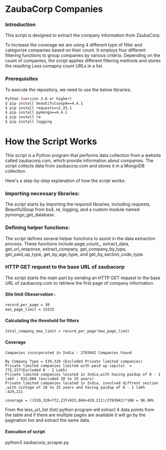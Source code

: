 
# ZaubaCorp Companies
### Introduction
This script is designed to extract the company information from ZaubaCorp.

To Increase the coverage we are using 4 different type of filter and categorize companies based on their count. It employs four different filtering functions to group companies by various criteria. Depending on the count of companies, the script applies different filtering methods and stores the resulting Less comapny count URLs in a list.

### Prerequisites
To execute the repository, we need to use the below libraries:

```bash
Python (version 3.6 or higher)
$ pip install beautifulsoup4==4.4.1
$ pip install requests==2.25.1
$ pip install pymongo==4.4.1
$ pip install re
$ pip install logging
```

# How the Script Works

This script is a Python program that performs data collection from a website called zaubacorp.com, which provide information about companies. The script collects data from zaubacorp.com and stores it in a MongoDB collection.

Here's a step-by-step explanation of how the script works:

### Importing necessary libraries:

The script starts by importing the required libraries, including requests, BeautifulSoup from bs4, re, logging, and a custom module named pymongo_get_database.
### Defining helper functions:

The script defines several helper functions to assist in the data extraction process. These functions include page_count_, extract_data, get_url_response, extract_company, get_company_by_type, get_paid_up_type, get_by_age_type, and get_by_section_code_type.

### HTTP GET request to the base URL of zaubacorp
The script starts the main part by sending an HTTP GET request to the base URL of zaubacorp.com to retrieve the first page of company information.

#### Site limit Obeservation :
```bash
record_per_page = 30
max_page_limit = 13333
```
#### Calculating the threshold for filters
```bash
total_company_max_limit = record_per_page*max_page_limit
```
#### Coverage
```base
Companies incorporated in India : 2703942 Companies Found

By Company Type = 539,328 (Excluded Private limited companies)
Private limited companies limited with paid up capital  = 772,237(Excluded 0 - 1 Lakh)
Private limited companies located in India,with having paidup of 0 - 1 lakh : 933,604 (excluded 10 to 25 years)
Private limited companies located in India, involved diffrent section ,with vintage of 10 to 25 years and having paidup of 0 - 1 lakh :429,211

coverage = ((539,328+772,237+933,604+429,211)/2703942)*100 = 98.90%
```

From the less_url_list (list) python program will extract 4 data points from the table and if there are multiple pages are available it will go by the pagination too and extract the same data.

#### Execution of script 
python3 zaubacorp_scraper.py
